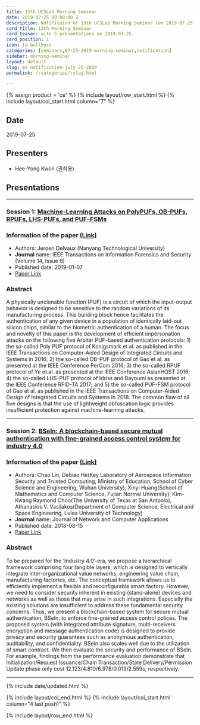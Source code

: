 ```yaml
---
title: 13th UCSLab Morning Seminar
date: 2019-07-25 00:00:00 Z
description: Notificaion of 13th UCSLab Morning Seminar (on 2019-07-25)
card_title: 13th Morning Seminar
card_teaser: with 5 presentations on 2019-07-25.
card_position: 1
icon: fa-bullhorn
categories: [seminars,07-25-2019-morning-seminar,notification]
sidebar: morning-seminar
layout: default
slug: ms-notification-july-25-2019
permalink: /:categories/:slug.html

---
```


{% assign product = 'ce' %}
{% include layout/row_start.html %}
{% include layout/col_start.html column="7" %}

## Date
2019-07-25

## Presenters
+ Hee-Yong Kwon (권희용)

## Presentations

---

### Session 1: [Machine-Learning Attacks on PolyPUFs, OB-PUFs, RPUFs, LHS-PUFs, and PUF–FSMs](https://inhaucs.github.io/seminars/07-25-2019-morning-seminar/presentation/ms-presentation-hy-july-25-2019.html)

### Information of the paper [(Link)](https://ieeexplore.ieee.org/document/8603753)
+ Authors: Jeroen Delvaux (Nanyang Technological University)
+ **Journal** name: IEEE Transactions on Information Forensics and Security (Volume 14, Issue 8)
+ Published date: 2019-01-07
+ [Paper Link](https://ieeexplore.ieee.org/stamp/stamp.jsp?tp=&arnumber=8603753)


### Abstract
A physically unclonable function (PUF) is a circuit of which the input-output behavior is designed to be sensitive to the random variations of its manufacturing process. This building block hence facilitates the authentication of any given device in a population of identically laid-out silicon chips, similar to the biometric authentication of a human. The focus and novelty of this paper is the development of efficient impersonation attacks on the following five Arbiter PUF-based authentication protocols: 1) the so-called Poly PUF protocol of Konigsmark et al. as published in the IEEE Transactions on Computer-Aided Design of Integrated Circuits and Systems in 2016; 2) the so-called OB-PUF protocol of Gao et al. as presented at the IEEE Conference PerCom 2016; 3) the so-called RPUF protocol of Ye et al. as presented at the IEEE Conference AsianHOST 2016; 4) the so-called LHS-PUF protocol of Idriss and Bayoumi as presented at the IEEE Conference RFID-TA 2017; and 5) the so-called PUF-FSM protocol of Gao et al. as published in the IEEE Transactions on Computer-Aided Design of Integrated Circuits and Systems in 2018. The common flaw of all five designs is that the use of lightweight obfuscation logic provides insufficient protection against machine-learning attacks.


---


### Session 2: [BSeIn: A blockchain-based secure mutual authentication with fine-grained access control system for industry 4.0](https://inhaucs.github.io/seminars/07-22-2019-morning-seminar/presentation/ms-presentation-sy-july-22-2019.html)

### Information of the paper [(Link)](https://www.sciencedirect.com/science/article/pii/S1084804518301619)

- Authors: Chao Lin, Debiao He(Key Laboratory of Aerospace Information Security and Trusted Computing, Ministry of Education, School of Cyber Science and Engineering, Wuhan University), Xinyi Huang(School of Mathematics and Computer Science, Fujian Normal University), Kim-Kwang Raymond Choo(The University of Texas at San Antonio), Athanasios V. Vasilakos(Department of Computer Science, Electrical and Space Engineering, Lulea University of Technology)
- **Journal** name: Journal of Network and Computer Applications
- Published date: 2018-08-15
- [Paper Link](https://www.sciencedirect.com/science/article/pii/S1084804518301619)

### Abstract

To be prepared for the ‘Industry 4.0’-era, we propose a hierarchical framework comprising four tangible layers, which is designed to vertically integrate inter-organizational value networks, engineering value chain, manufacturing factories, etc. The conceptual framework allows us to efficiently implement a flexible and reconfigurable smart factory. However, we need to consider security inherent in existing (stand-alone) devices and networks as well as those that may arise in such integrations. Especially the existing solutions are insufficient to address these fundamental security concerns. Thus, we present a blockchain-based system for secure mutual authentication, BSeIn, to enforce fine-grained access control polices. The proposed system (with integrated attribute signature, multi-receivers encryption and message authentication code) is designed to provide privacy and security guarantees such as anonymous authentication, auditability, and confidentiality. BSeIn also scales well due to the utilization of smart contract. We then evaluate the security and performance of BSeIn. For example, findings from the performance evaluation demonstrate that Initialization/Request Issuance/Chain Transaction/State Delivery/Permission Update phase only cost 12.123/4.810/6.978/0.013/2.559s, respectively.


---


{% include date/updated.html %}

{% include layout/col_end.html %}
{% include layout/col_start.html column="4 last push1" %}

{% include layout/row_end.html %}
